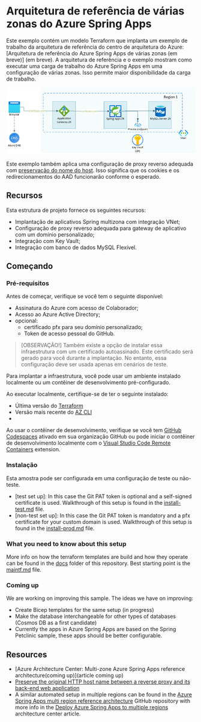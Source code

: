 # Arquitetura de referência de várias zonas do Azure Spring Apps

Este exemplo contém um modelo Terraform que implanta um exemplo de trabalho da arquitetura de referência do centro de arquitetura do Azure: [Arquitetura de referência do Azure Spring Apps de várias zonas (em breve)] (em breve). A arquitetura de referência e o exemplo mostram como executar uma carga de trabalho do Azure Spring Apps em uma configuração de várias zonas. Isso permite maior disponibilidade da carga de trabalho.

![Multi zone Spring Apps architecture diagram](./images/multi-zone-spring-apps-reference-architecture.png)

Este exemplo também aplica uma configuração de proxy reverso adequada com [preservação do nome do host](https://learn.microsoft.com/azure/architecture/best-practices/host-name-preservation). Isso significa que os cookies e os redirecionamentos do AAD funcionarão conforme o esperado.

## Recursos

Esta estrutura de projeto fornece os seguintes recursos:

- Implantação de aplicativos Spring multizona com integração VNet;
- Configuração de proxy reverso adequada para gateway de aplicativo com um domínio personalizado;
- Integração com Key Vault;
- Integração com banco de dados MySQL Flexível.

## Começando

### Pré-requisitos

Antes de começar, verifique se você tem o seguinte disponível:

- Assinatura do Azure com acesso de Colaborador;
- Acesso ao Azure Active Directory;
- opcional:
  - certificado pfx para seu domínio personalizado;
  - Token de acesso pessoal do GitHub.

> [OBSERVAÇÃO!]
> Também existe a opção de instalar essa infraestrutura com um certificado autoassinado. Este certificado será gerado para você durante a implantação. No entanto, essa configuração deve ser usada apenas em cenários de teste.

Para implantar a infraestrutura, você pode usar um ambiente instalado localmente ou um contêiner de desenvolvimento pré-configurado.

Ao executar localmente, certifique-se de ter o seguinte instalado:

- Última versão do [Terraform](https://learn.hashicorp.com/tutorials/terraform/install-cli)
- Versão mais recente do [AZ CLI](https://learn.microsoft.com/en-us/cli/azure/install-azure-cli)
- 
Ao usar o contêiner de desenvolvimento, verifique se você tem [GitHub Codespaces](https://docs.github.com/codespaces/overview) ativado em sua organização GitHub ou pode iniciar o contêiner de desenvolvimento localmente com o [Visual Studio Code Remote Containers](https://code.visualstudio.com/docs/remote/containers) extension.

### Instalação

Esta amostra pode ser configurada em uma configuração de teste ou não-teste.

- [test set up]: In this case the Git PAT token is optional and a self-signed certificate is used. Walkthrough of this setup is found in the [install-test.md](docs/install-test.md) file.
- [non-test set up]: In this case the Git PAT token is mandatory and a pfx certificate for your custom domain is used. Walkthrough of this setup is found in the [install-prod.md](docs/install-prod.md) file.

### What you need to know about this setup

More info on how the terraform templates are build and how they operate can be found in the [docs](docs) folder of this repository. Best starting point is the [maintf.md](docs/maintf.md) file.

### Coming up

We are working on improving this sample. The ideas we have on improving:

- Create Bicep templates for the same setup (in progress)
- Make the database interchangeable for other types of databases (Cosmos DB as a first candidate)
- Currently the apps in Azure Spring Apps are based on the Spring Petclinic sample, these apps should be better configurable.

## Resources

- [Azure Architecture Center: Multi-zone Azure Spring Apps reference architecture(coming up)](article coming up)
- [Preserve the original HTTP host name between a reverse proxy and its back-end web application](https://learn.microsoft.com/azure/architecture/best-practices/host-name-preservation)
- A similar automated setup in multiple regions can be found in the [Azure Spring Apps multi region reference architecture](https://github.com/Azure-Samples/azure-spring-apps-multi-region) GitHub repository with more info in the [Deploy Azure Spring Apps to multiple regions](https://learn.microsoft.com/azure/architecture/reference-architectures/microservices/spring-apps-multi-region) architecture center article.
